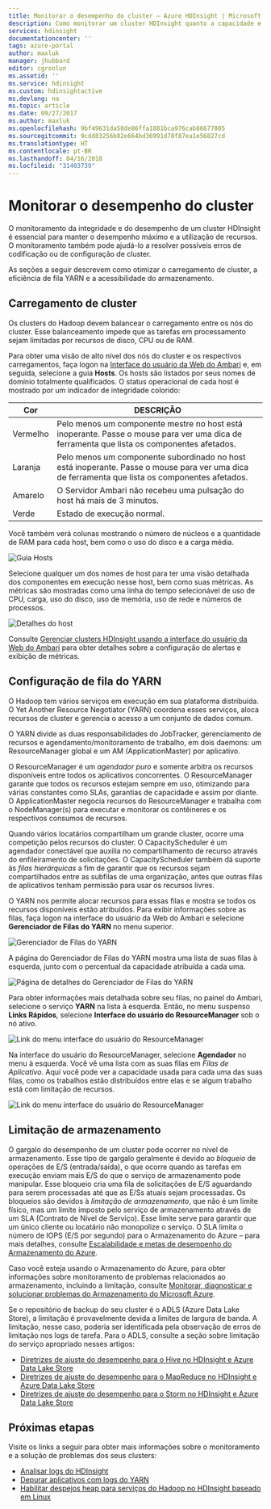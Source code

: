 ```yaml
---
title: Monitorar o desempenho do cluster – Azure HDInsight | Microsoft Docs
description: Como monitorar um cluster HDInsight quanto a capacidade e desempenho.
services: hdinsight
documentationcenter: ''
tags: azure-portal
author: maxluk
manager: jhubbard
editor: cgronlun
ms.assetid: ''
ms.service: hdinsight
ms.custom: hdinsightactive
ms.devlang: na
ms.topic: article
ms.date: 09/27/2017
ms.author: maxluk
ms.openlocfilehash: 9bf49631da58de86ffa1881bca976cab86677805
ms.sourcegitcommit: 9cdd83256b82e664bd36991d78f87ea1e56827cd
ms.translationtype: HT
ms.contentlocale: pt-BR
ms.lasthandoff: 04/16/2018
ms.locfileid: "31403739"
---
```

# <a name="monitor-cluster-performance"></a>Monitorar o desempenho do cluster

O monitoramento da integridade e do desempenho de um cluster HDInsight é essencial para manter o desempenho máximo e a utilização de recursos. O monitoramento também pode ajudá-lo a resolver possíveis erros de codificação ou de configuração de cluster.

As seções a seguir descrevem como otimizar o carregamento de cluster, a eficiência de fila YARN e a acessibilidade do armazenamento.

## <a name="cluster-loading"></a>Carregamento de cluster

Os clusters do Hadoop devem balancear o carregamento entre os nós do cluster. Esse balanceamento impede que as tarefas em processamento sejam limitadas por recursos de disco, CPU ou de RAM.

Para obter uma visão de alto nível dos nós do cluster e os respectivos carregamentos, faça logon na [Interface do usuário da Web do Ambari](hdinsight-hadoop-manage-ambari.md) e, em seguida, selecione a guia **Hosts**. Os hosts são listados por seus nomes de domínio totalmente qualificados. O status operacional de cada host é mostrado por um indicador de integridade colorido:

| Cor | DESCRIÇÃO |
| --- | --- |
| Vermelho | Pelo menos um componente mestre no host está inoperante. Passe o mouse para ver uma dica de ferramenta que lista os componentes afetados. |
| Laranja | Pelo menos um componente subordinado no host está inoperante. Passe o mouse para ver uma dica de ferramenta que lista os componentes afetados. |
| Amarelo | O Servidor Ambari não recebeu uma pulsação do host há mais de 3 minutos. |
| Verde | Estado de execução normal. |

Você também verá colunas mostrando o número de núcleos e a quantidade de RAM para cada host, bem como o uso do disco e a carga média.

![Guia Hosts](./media/hdinsight-key-scenarios-to-monitor/hosts-tab.png)

Selecione qualquer um dos nomes de host para ter uma visão detalhada dos componentes em execução nesse host, bem como suas métricas. As métricas são mostradas como uma linha do tempo selecionável de uso de CPU, carga, uso do disco, uso de memória, uso de rede e números de processos.

![Detalhes do host](./media/hdinsight-key-scenarios-to-monitor/host-details.png)

Consulte [Gerenciar clusters HDInsight usando a interface do usuário da Web do Ambari](hdinsight-hadoop-manage-ambari.md) para obter detalhes sobre a configuração de alertas e exibição de métricas.

## <a name="yarn-queue-configuration"></a>Configuração de fila do YARN

O Hadoop tem vários serviços em execução em sua plataforma distribuída. O Yet Another Resource Negotiator (YARN) coordena esses serviços, aloca recursos de cluster e gerencia o acesso a um conjunto de dados comum.

O YARN divide as duas responsabilidades do JobTracker, gerenciamento de recursos e agendamento/monitoramento de trabalho, em dois daemons: um ResourceManager global e um AM (ApplicationMaster) por aplicativo.

O ResourceManager é um *agendador puro* e somente arbitra os recursos disponíveis entre todos os aplicativos concorrentes. O ResourceManager garante que todos os recursos estejam sempre em uso, otimizando para várias constantes como SLAs, garantias de capacidade e assim por diante. O ApplicationMaster negocia recursos do ResourceManager e trabalha com o NodeManager(s) para executar e monitorar os contêineres e os respectivos consumos de recursos.

Quando vários locatários compartilham um grande cluster, ocorre uma competição pelos recursos do cluster. O CapacityScheduler é um agendador conectável que auxilia no compartilhamento de recurso através do enfileiramento de solicitações. O CapacityScheduler também dá suporte às *filas hierárquicas* a fim de garantir que os recursos sejam compartilhados entre as subfilas de uma organização, antes que outras filas de aplicativos tenham permissão para usar os recursos livres.

O YARN nos permite alocar recursos para essas filas e mostra se todos os recursos disponíveis estão atribuídos. Para exibir informações sobre as filas, faça logon na interface do usuário da Web do Ambari e selecione **Gerenciador de Filas do YARN** no menu superior.

![Gerenciador de Filas do YARN](./media/hdinsight-key-scenarios-to-monitor/yarn-queue-manager.png)

A página do Gerenciador de Filas do YARN mostra uma lista de suas filas à esquerda, junto com o percentual da capacidade atribuída a cada uma.

![Página de detalhes do Gerenciador de Filas do YARN](./media/hdinsight-key-scenarios-to-monitor/yarn-queue-manager-details.png)

Para obter informações mais detalhada sobre seu filas, no painel do Ambari, selecione o serviço **YARN** na lista à esquerda. Então, no menu suspenso **Links Rápidos**, selecione **Interface do usuário do ResourceManager** sob o nó ativo.

![Link do menu interface do usuário do ResourceManager](./media/hdinsight-key-scenarios-to-monitor/resource-manager-ui-menu.png)

Na interface do usuário do ResourceManager, selecione **Agendador** no menu à esquerda. Você vê uma lista com as suas filas em *Filas de Aplicativo*. Aqui você pode ver a capacidade usada para cada uma das suas filas, como os trabalhos estão distribuídos entre elas e se algum trabalho está com limitação de recursos.

![Link do menu interface do usuário do ResourceManager](./media/hdinsight-key-scenarios-to-monitor/resource-manager-ui.png)

## <a name="storage-throttling"></a>Limitação de armazenamento

O gargalo do desempenho de um cluster pode ocorrer no nível de armazenamento. Esse tipo de gargalo geralmente é devido ao *bloqueio* de operações de E/S (entrada/saída), o que ocorre quando as tarefas em execução enviam mais E/S do que o serviço de armazenamento pode manipular. Esse bloqueio cria uma fila de solicitações de E/S aguardando para serem processadas até que as E/Ss atuais sejam processadas. Os bloqueios são devidos à *limitação de armazenamento*, que não é um limite físico, mas um limite imposto pelo serviço de armazenamento através de um SLA (Contrato de Nível de Serviço). Esse limite serve para garantir que um único cliente ou locatário não monopolize o serviço. O SLA limita o número de IOPS (E/S por segundo) para o Armazenamento do Azure – para mais detalhes, consulte [Escalabilidade e metas de desempenho do Armazenamento do Azure](https://docs.microsoft.com/azure/storage/storage-scalability-targets).

Caso você esteja usando o Armazenamento do Azure, para obter informações sobre monitoramento de problemas relacionados ao armazenamento, incluindo a limitação, consulte [Monitorar, diagnosticar e solucionar problemas do Armazenamento do Microsoft Azure](https://docs.microsoft.com/azure/storage/storage-monitoring-diagnosing-troubleshooting).

Se o repositório de backup do seu cluster é o ADLS (Azure Data Lake Store), a limitação é provavelmente devida a limites de largura de banda. A limitação, nesse caso, poderia ser identificada pela observação de erros de limitação nos logs de tarefa. Para o ADLS, consulte a seção sobre limitação do serviço apropriado nesses artigos:

* [Diretrizes de ajuste do desempenho para o Hive no HDInsight e Azure Data Lake Store](../data-lake-store/data-lake-store-performance-tuning-hive.md)
* [Diretrizes de ajuste do desempenho para o MapReduce no HDInsight e Azure Data Lake Store](../data-lake-store/data-lake-store-performance-tuning-mapreduce.md)
* [Diretrizes de ajuste do desempenho para o Storm no HDInsight e Azure Data Lake Store](../data-lake-store/data-lake-store-performance-tuning-storm.md)

## <a name="next-steps"></a>Próximas etapas

Visite os links a seguir para obter mais informações sobre o monitoramento e a solução de problemas dos seus clusters:

* [Analisar logs do HDInsight](hdinsight-debug-jobs.md)
* [Depurar aplicativos com logs do YARN](hdinsight-hadoop-access-yarn-app-logs-linux.md)
* [Habilitar despejos heap para serviços do Hadoop no HDInsight baseado em Linux](hdinsight-hadoop-collect-debug-heap-dump-linux.md)
